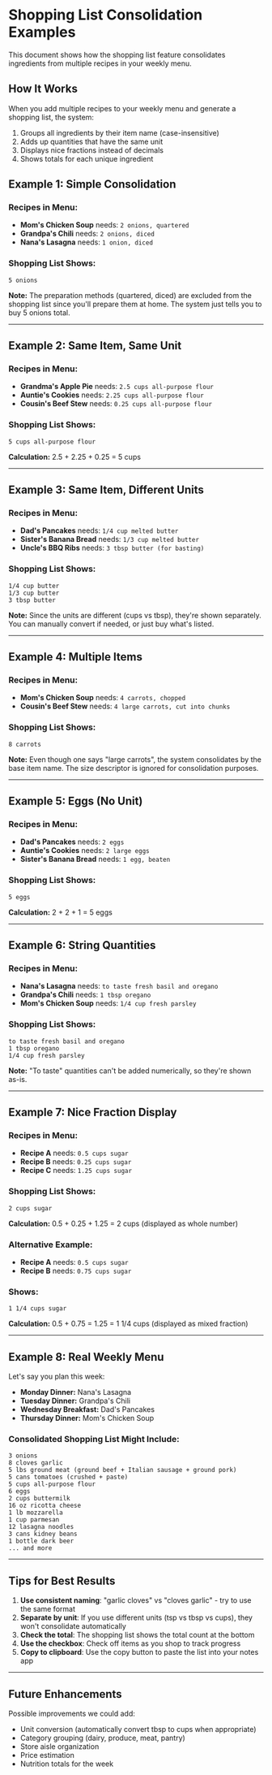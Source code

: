 # Shopping List Consolidation Examples

This document shows how the shopping list feature consolidates ingredients from multiple recipes in your weekly menu.

## How It Works

When you add multiple recipes to your weekly menu and generate a shopping list, the system:
1. Groups all ingredients by their item name (case-insensitive)
2. Adds up quantities that have the same unit
3. Displays nice fractions instead of decimals
4. Shows totals for each unique ingredient

## Example 1: Simple Consolidation

### Recipes in Menu:
- **Mom's Chicken Soup** needs: `2 onions, quartered`
- **Grandpa's Chili** needs: `2 onions, diced`
- **Nana's Lasagna** needs: `1 onion, diced`

### Shopping List Shows:
```
5 onions
```

**Note:** The preparation methods (quartered, diced) are excluded from the shopping list since you'll prepare them at home. The system just tells you to buy 5 onions total.

---

## Example 2: Same Item, Same Unit

### Recipes in Menu:
- **Grandma's Apple Pie** needs: `2.5 cups all-purpose flour`
- **Auntie's Cookies** needs: `2.25 cups all-purpose flour`
- **Cousin's Beef Stew** needs: `0.25 cups all-purpose flour`

### Shopping List Shows:
```
5 cups all-purpose flour
```

**Calculation:** 2.5 + 2.25 + 0.25 = 5 cups

---

## Example 3: Same Item, Different Units

### Recipes in Menu:
- **Dad's Pancakes** needs: `1/4 cup melted butter`
- **Sister's Banana Bread** needs: `1/3 cup melted butter`
- **Uncle's BBQ Ribs** needs: `3 tbsp butter (for basting)`

### Shopping List Shows:
```
1/4 cup butter
1/3 cup butter
3 tbsp butter
```

**Note:** Since the units are different (cups vs tbsp), they're shown separately. You can manually convert if needed, or just buy what's listed.

---

## Example 4: Multiple Items

### Recipes in Menu:
- **Mom's Chicken Soup** needs: `4 carrots, chopped`
- **Cousin's Beef Stew** needs: `4 large carrots, cut into chunks`

### Shopping List Shows:
```
8 carrots
```

**Note:** Even though one says "large carrots", the system consolidates by the base item name. The size descriptor is ignored for consolidation purposes.

---

## Example 5: Eggs (No Unit)

### Recipes in Menu:
- **Dad's Pancakes** needs: `2 eggs`
- **Auntie's Cookies** needs: `2 large eggs`
- **Sister's Banana Bread** needs: `1 egg, beaten`

### Shopping List Shows:
```
5 eggs
```

**Calculation:** 2 + 2 + 1 = 5 eggs

---

## Example 6: String Quantities

### Recipes in Menu:
- **Nana's Lasagna** needs: `to taste fresh basil and oregano`
- **Grandpa's Chili** needs: `1 tbsp oregano`
- **Mom's Chicken Soup** needs: `1/4 cup fresh parsley`

### Shopping List Shows:
```
to taste fresh basil and oregano
1 tbsp oregano
1/4 cup fresh parsley
```

**Note:** "To taste" quantities can't be added numerically, so they're shown as-is.

---

## Example 7: Nice Fraction Display

### Recipes in Menu:
- **Recipe A** needs: `0.5 cups sugar`
- **Recipe B** needs: `0.25 cups sugar`
- **Recipe C** needs: `1.25 cups sugar`

### Shopping List Shows:
```
2 cups sugar
```

**Calculation:** 0.5 + 0.25 + 1.25 = 2 cups (displayed as whole number)

### Alternative Example:
- **Recipe A** needs: `0.5 cups sugar`
- **Recipe B** needs: `0.75 cups sugar`

### Shows:
```
1 1/4 cups sugar
```

**Calculation:** 0.5 + 0.75 = 1.25 = 1 1/4 cups (displayed as mixed fraction)

---

## Example 8: Real Weekly Menu

Let's say you plan this week:
- **Monday Dinner:** Nana's Lasagna
- **Tuesday Dinner:** Grandpa's Chili  
- **Wednesday Breakfast:** Dad's Pancakes
- **Thursday Dinner:** Mom's Chicken Soup

### Consolidated Shopping List Might Include:
```
3 onions
8 cloves garlic
5 lbs ground meat (ground beef + Italian sausage + ground pork)
5 cans tomatoes (crushed + paste)
5 cups all-purpose flour
6 eggs
2 cups buttermilk
16 oz ricotta cheese
1 lb mozzarella
1 cup parmesan
12 lasagna noodles
3 cans kidney beans
1 bottle dark beer
... and more
```

---

## Tips for Best Results

1. **Use consistent naming**: "garlic cloves" vs "cloves garlic" - try to use the same format
2. **Separate by unit**: If you use different units (tsp vs tbsp vs cups), they won't consolidate automatically
3. **Check the total**: The shopping list shows the total count at the bottom
4. **Use the checkbox**: Check off items as you shop to track progress
5. **Copy to clipboard**: Use the copy button to paste the list into your notes app

---

## Future Enhancements

Possible improvements we could add:
- Unit conversion (automatically convert tbsp to cups when appropriate)
- Category grouping (dairy, produce, meat, pantry)
- Store aisle organization
- Price estimation
- Nutrition totals for the week

